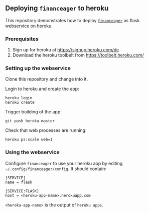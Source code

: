 ## Deploying `financeager` to heroku

This repository demonstrates how to deploy [`financeager`](https://github.com/pylipp/financeager) as flask webservice on heroku.

### Prerequisites

1. Sign up for heroku at https://signup.heroku.com/dc
1. Download the heroku toolbelt from https://toolbelt.heroku.com/

### Setting up the webservice

Clone this repository and change into it.

Login to heroku and create the app:

    heroku login
    heroku create

Trigger building of the app:

    git push heroku master

Check that web processes are running:

    heroku ps:scale web=1

### Using the webservice

Configure `financeager` to use your heroku app by editing `~/.config/financeager/config`. It should contain:

    [SERVICE]
    name = flask

    [SERVICE:FLASK]
    host = <heroku-app-name>.herokuapp.com

`<heroku-app-name>` is the output of `heroku apps`.
